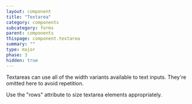```yaml
---
layout: component
title: "Textarea"
category: components
subcategory: forms
parent: components
thispage: component.textarea
summary: ""
type: major
phase: 3
hidden: true
---
```

Textareas can use all of the width variants available to text inputs. They're omitted here to avoid repetition.

Use the "rows" attribute to size textarea elements appropriately.
